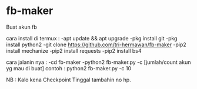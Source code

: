 # fb-maker
Buat akun fb


cara install di termux :
-apt update && apt upgrade
-pkg install git
-pkg install python2
-git clone https://github.com/tri-hermawan/fb-maker
-pip2 install mechanize
-pip2 install requests
-pip2 install bs4

cara jalanin nya :
-cd fb-maker
-python2 fb-maker.py -c [jumlah/count akun yg mau di buat]
contoh : python2 fb-maker.py -c 10



NB :
Kalo kena Checkpoint Tinggal tambahin no hp.

